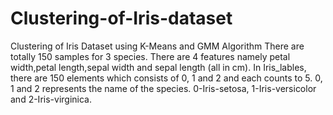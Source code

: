 # Clustering-of-Iris-dataset
Clustering of Iris Dataset using K-Means and GMM Algorithm
There are totally 150 samples for 3 species. There are 4 features namely petal width,petal length,sepal width and sepal length (all in cm). 
In Iris_lables, there are 150 elements which consists of 0, 1 and 2 and each counts to 5. 0, 1 and 2 represents the name of the species. 0-Iris-setosa, 1-Iris-versicolor and 2-Iris-virginica.

